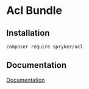# Acl Bundle

## Installation

```
composer require spryker/acl
```

## Documentation

[Documentation](https://spryker.github.io)
